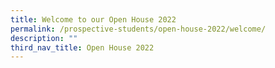 ```yaml
---
title: Welcome to our Open House 2022
permalink: /prospective-students/open-house-2022/welcome/
description: ""
third_nav_title: Open House 2022
---
```

